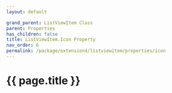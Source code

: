 ```yaml
---
layout: default

grand_parent: ListViewItem Class
parent: Properties
has_children: false
title: ListViewItem.Icon Property
nav_order: 6
permalink: /package/extension4/listviewitem/properties/icon
---
```

# {{ page.title }}